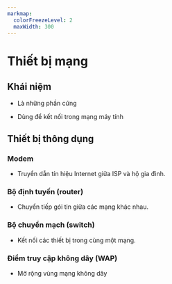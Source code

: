 ```yaml
---
markmap:
  colorFreezeLevel: 2
  maxWidth: 300
---
```


# Thiết bị mạng

## Khái niệm

- Là những phần cứng

- Dùng để kết nối trong mạng máy tính

## Thiết bị thông dụng

### Modem

- Truyền dẫn tín hiệu Internet giữa ISP và hộ gia đình.

### Bộ định tuyến (router)

- Chuyển tiếp gói tin giữa các mạng khác nhau.

### Bộ chuyển mạch (switch)

- Kết nối các thiết bị trong cùng một mạng.

### Điểm truy cập không dây (WAP)

- Mở rộng vùng mạng không dây